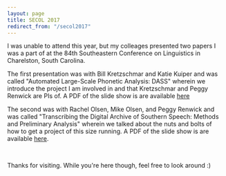 ```yaml
---
layout: page
title: SECOL 2017
redirect_from: "/secol2017"
---
```


I was unable to attend this year, but my colleages presented two papers I was a part of at the 84th Southeastern Conference on Linguistics in Charelston, South Carolina.

The first presentation was with Bill Kretzschmar and Katie Kuiper and was called "Automated Large-Scale Phonetic Analysis: DASS" wherein we introduce the project I am involved in and that Kretzschmar and Peggy Renwick are PIs of. A PDF of the slide show is are available <a href="/downloads/170310-SECOL84a-slides.pdf" target="_blank">here</a>

The second was with Rachel Olsen, Mike Olsen, and Peggy Renwick and was called "Transcribing the Digital Archive of Southern Speech: Methods and Preliminary Analysis" wherein we talked about the nuts and bolts of how to get a project of this size running. A PDF of the slide show is are available <a href="/downloads/170310-SECOL84b-slides.pdf" target="_blank">here</a>.

<br/>

Thanks for visiting. While you're here though, feel free to look around :) 
